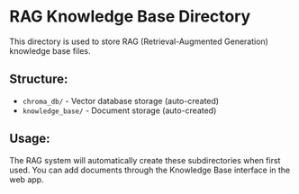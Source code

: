 # RAG Knowledge Base Directory

This directory is used to store RAG (Retrieval-Augmented Generation) knowledge base files.

## Structure:
- `chroma_db/` - Vector database storage (auto-created)
- `knowledge_base/` - Document storage (auto-created)

## Usage:
The RAG system will automatically create these subdirectories when first used.
You can add documents through the Knowledge Base interface in the web app.